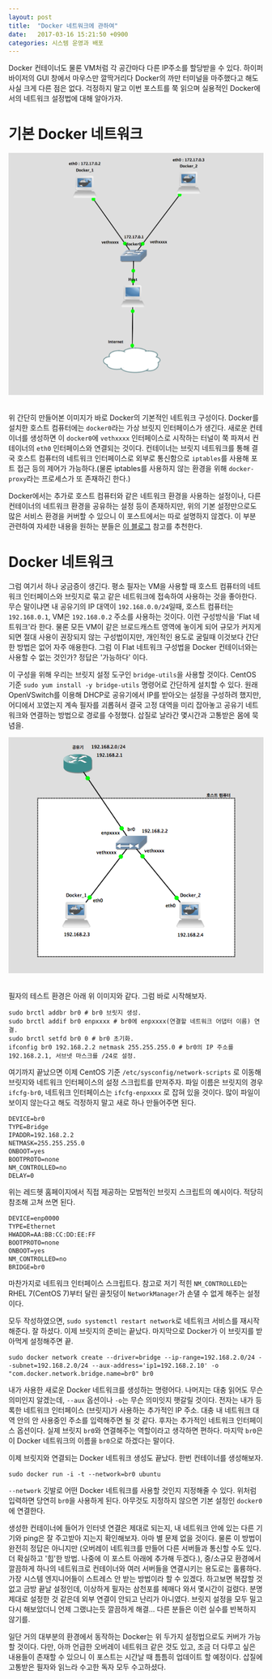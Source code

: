 ```yaml
---
layout: post
title:  "Docker 네트워크에 관하여"
date:   2017-03-16 15:21:50 +0900
categories: 시스템 운영과 배포
---
```


Docker 컨테이너도 물론 VM처럼 각 공간마다 다른 IP주소를 할당받을 수 있다. 하이퍼바이저의 GUI 창에서 마우스만 깔딱거리다 Docker의 까만 터미널을 마주했다고 해도 사실 크게 다른 점은 없다. 걱정하지 말고 이번 포스트를 쭉 읽으며 실용적인 Docker에서의 네트워크 설정법에 대해 알아가자.

기본 Docker 네트워크
========================

<div align="center"><img src="https://github.com/kycfeel/kycfeel.github.io/blob/master/_images/docker0.png?raw=true"/></div><br>

위 간단히 만들어본 이미지가 바로 Docker의 기본적인 네트워크 구성이다. Docker를 설치한 호스트 컴퓨터에는 `docker0`라는 가상 브릿지 인터페이스가 생긴다. 새로운 컨테이너를 생성하면 이 `docker0`에 `vethxxxx` 인터페이스로 시작하는 터널이 쭉 파져서 컨테이너의 `eth0` 인터페이스와 연결되는 것이다. 컨테이너는 브릿지 네트워크를 통해 결국 호스트 컴퓨터의 네트워크 인터페이스로 외부로 통신함으로 `iptables`를 사용해 포트 접근 등의 제어가 가능하다.(물론 iptables를 사용하지 않는 환경을 위해 `docker-proxy`라는 프로세스가 또 존재하긴 한다.)

Docker에서는 추가로 호스트 컴퓨터와 같은 네트워크 환경을 사용하는 설정이나, 다른 컨테이너의 네트워크 환경을 공유하는 설정 등이 존재하지만, 위의 기본 설정만으로도 많은 서비스 환경을 커버할 수 있으니 이 포스트에서는 따로 설명하지 않겠다. 이 부분 관련하여 자세한 내용을 원하는 분들은 [이 블로그](http://bluese05.tistory.com/38) 참고를 추천한다.

Docker 네트워크
========================

그럼 여기서 하나 궁금증이 생긴다. 평소 필자는 VM을 사용할 때 호스트 컴퓨터의 네트워크 인터페이스와 브릿지로 묶고 같은 네트워크에 접속하여 사용하는 것을 좋아한다. 무슨 말이냐면 내 공유기의 IP 대역이 `192.168.0.0/24`일때, 호스트 컴퓨터는 `192.168.0.1`, VM은 `192.168.0.2` 주소를 사용하는 것이다. 이런 구성방식을 'Flat 네트워크'라 한다. 물론 모든 VM이 같은 브로드캐스트 영역에 놓이게 되어 규모가 커지게 되면 절대 사용이 권장되지 않는 구성법이지만, 개인적인 용도로 굴릴때 이것보다 간단한 방법은 없어 자주 애용한다. 그럼 이 Flat 네트워크 구성법을 Docker 컨테이너와는 사용할 수 없는 것인가? 정답은 '가능하다' 이다.

이 구성을 위해 우리는 브릿지 설정 도구인 `bridge-utils`을 사용할 것이다. CentOS 기준 `sudo yum install -y bridge-utils` 명령어로 간단하게 설치할 수 있다. 원래 OpenVSwitch를 이용해 DHCP로 공유기에서 IP를 받아오는 설정을 구성하려 했지만, 어디에서 꼬였는지 계속 필자를 괴롭혀서 결국 고정 대역을 미리 잡아놓고 공유기 네트워크와 연결하는 방법으로 경로를 수정했다. 삽질로 날라간 몇시간과 고통받은 몸에 묵념을.

<div align="center"><img src="https://github.com/kycfeel/kycfeel.github.io/blob/master/_images/dockerflat.png?raw=true"/></div><br>

필자의 테스트 환경은 아래 위 이미지와 같다. 그럼 바로 시작해보자.

```
sudo brctl addbr br0 # br0 브릿지 생성.
sudo brctl addif br0 enpxxxx # br0에 enpxxxx(연결할 네트워크 어댑터 이름) 연결.
sudo brctl setfd br0 0 # br0 초기화.
ifconfig br0 192.168.2.2 netmask 255.255.255.0 # br0의 IP 주소를 192.168.2.1, 서브넷 마스크를 /24로 설정.
```

여기까지 끝났으면 이제 CentOS 기준 `/etc/sysconfig/network-scripts` 로 이동해 브릿지와 네트워크 인터페이스의 설정 스크립트를 만져주자. 파일 이름은 브릿지의 경우 `ifcfg-br0`, 네트워크 인터페이스는 `ifcfg-enpxxxx` 로 잡혀 있을 것이다. 많이 파일이 보이지 않는다고 해도 걱정하지 말고 새로 하나 만들어주면 된다.

```
DEVICE=br0
TYPE=Bridge
IPADDR=192.168.2.2
NETMASK=255.255.255.0
ONBOOT=yes
BOOTPROTO=none
NM_CONTROLLED=no
DELAY=0
```

위는 레드헷 홈페이지에서 직접 제공하는 모범적인 브릿지 스크립트의 예시이다. 적당히 참조해 고쳐 쓰면 된다.

```
DEVICE=enp0000
TYPE=Ethernet
HWADDR=AA:BB:CC:DD:EE:FF
BOOTPROTO=none
ONBOOT=yes
NM_CONTROLLED=no
BRIDGE=br0
```

마찬가지로 네트워크 인터페이스 스크립트다. 참고로 저기 적힌 `NM_CONTROLLED`는 RHEL 7(CentOS 7)부터 달린 골칫덩이 `NetworkManager`가 손댈 수 없게 해주는 설정이다.

모두 작성하였으면, `sudo systemctl restart network`로 네트워크 서비스를 재시작 해준다. 잘 하셨다. 이제 브릿지의 준비는 끝났다. 마지막으로 Docker가 이 브릿지를 받아먹게 설정해주면 끝.

```
sudo docker network create --driver=bridge --ip-range=192.168.2.0/24 --subnet=192.168.2.0/24 --aux-address='ip1=192.168.2.10' -o "com.docker.network.bridge.name=br0" br0
```

내가 사용한 새로운 Docker 네트워크를 생성하는 명령어다. 나머지는 대충 읽어도 무슨 의미인지 알겠는데, `--aux` 옵션이나 `-o`는 무슨 의미잇지 햇갈릴 것이다. 전자는 내가 등록한 네트워크 인터페이스 (브릿지)가 사용하는 추가적인 IP 주소. 대충 내 네트워크 대역 안의 안 사용중인 주소를 입력해주면 될 것 같다. 후자는 추가적인 네트워크 인터페이스 옵션이다. 실제 브릿지 `br0`와 연결해주는 역할이라고 생각하면 편하다. 마지막 `br0`은 이 Docker 네트워크의 이름을 `br0`으로 하겠다는 말이다.

이제 브릿지와 연결되는 Docker 네트워크 생성도 끝났다. 한번 컨테이너를 생성해보자.

```
sudo docker run -i -t --network=br0 ubuntu
```

`--network` 깃발로 어떤 Docker 네트워크를 사용할 것인지 지정해줄 수 있다. 위처럼 입력하면 당연히 `br0`을 사용하게 된다. 아무것도 지정하지 않으면 기본 설정인 `docker0`에 연결한다.

생성한 컨테이너에 들어가 인터넷 연결은 제대로 되는지, 내 네트워크 안에 있는 다른 기기와 ping은 잘 주고받아 지는지 확인해보자. 아마 별 문제 없을 것이다. 물론 이 방법이 완전히 정답은 아니지만 (오버레이 네트워크를 만들어 다른 서버들과 통신할 수도 있다. 더 확실하고 '힙'한 방법. 나중에 이 포스트 아래에 추가해 두겠다.), 중/소규모 환경에서 깔끔하게 하나의 네트워크로 컨테이너와 여러 서버들을 연결시키는 용도로는 훌륭하다. 가장 시스템 엔지니어들이 스트레스 안 받는 방법이라 할 수 있겠다. 하고보면 복잡할 것 없고 금방 끝날 설정인데, 이상하게 필자는 삼천포를 헤매다 와서 몇시간이 걸렸다. 분명 제대로 설정한 것 같은데 외부 연결이 안되고 난리가 아니였다. 브릿지 설정을 모두 밀고 다시 해보았더니 언제 그랬냐는듯 깔끔하게 해결... 다른 분들은 이런 실수를 반복하지 않기를.

일단 거의 대부분의 환경에서 동작하는 Docker는 위 두가지 설정법으로도 커버가 가능할 것이다. 다만, 아까 언급한 오버레이 네트워크 같은 것도 있고, 조금 더 다루고 싶은 내용들이 존재할 수 있으니 이 포스트는 시간날 때 틈틈히 업데이트 할 예정이다. 삽질에 고통받은 필자와 읽느라 수고한 독자 모두 수고하셨다.
